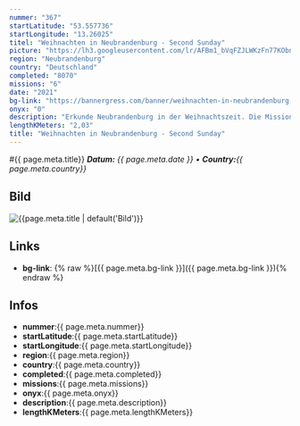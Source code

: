 ```yaml
---
nummer: "367"
startLatitude: "53.557736"
startLongitude: "13.26025"
titel: "Weihnachten in Neubrandenburg - Second Sunday"
picture: "https://lh3.googleusercontent.com/lr/AFBm1_bVqFZJLWKzFn77KObn6juy_ByuWyW7PAow3xoikjfI6OeIFBcKR0Mop2-T0b5pD1m1tIpwZFlqmYccQp2hzKK9D215Ru74xR1fsHRgaQ1a9d2N9lefziNTRZWv5uy8K4ttUULvFUCYLR4WoqXO7XtqwZGwLib7RWx2unXhII3NrP_MIdFyESXklBk0Yo2J2XWvBxg0hnDcnztD2QnGLbk6-o8Cp9gyPMTe6zidR6n-We7qJ37dRadZuJ9xmVXVoPsRGXCi0zNoIB0gjqEKijuZClgIWkdb7A10vlZxzYW-1aa71D5-gVxPY89ZjWTts6VyvW-73NOQ6lSOiYQOL2ryiYQ6ZoHeKR0hsqxFPxvy1m6ccolBx2C0Dr2XnE7wO1b7knBkjmaohIk-dJtbmf37E6vXqLItgjIV-cNwBYlxv0BSnMcKbk_Oo6WWbguafciMPLbay2BRYwepG47lDDmWTOw8jRNwU5gEGHCo3tPC5F1cDFygGHwo5XbN5lZci3RZMydLTOee-aF4WI3PYndSRh31oC2gG0UOmSzdx6iaDUn66lTBhI5Xc7S0lmtd1QAhPnHTodMBfcTUC8WsC3yUKywS0kT9jYO1NyihsRL-SEZGwEeHMky8bwA2x_IuND2rx3iyFkSEmqP5QdI43KeRmsOtw1DuRPvze4F1gtZK92FZPaK9HoZliue2mkeXOtdigWQ6w7JeUgO7JDi4UQ2m_mZkF_jk_Bt0FqkRh0OKb-4vIar_tqWxtYoouOJKYCJxuDCzyeJI_FLUxMLSCWaoLov8Z9n_nomvSr5yWzvvgw-NYqlBWALoGfKQZr1WjzRT7iGcGbH4ooMI7A6EECAT0D9XOEhQd6EX"
region: "Neubrandenburg"
country: "Deutschland"
completed: "8070"
missions: "6"
date: "2021"
bg-link: "https://bannergress.com/banner/weihnachten-in-neubrandenburg-second-sunday-fc21"
onyx: "0"
description: "Erkunde Neubrandenburg in der Weihnachtszeit. Die Mission beginnt und endet auf dem Marktplatz."
lengthKMeters: "2,03"
title: "Weihnachten in Neubrandenburg - Second Sunday"
---
```


#{{ page.meta.title}}
_**Datum:** {{ page.meta.date }} • **Country:**{{ page.meta.country}}_

## Bild
![{{page.meta.title | default('Bild')}}]({{page.meta.picture}})

## Links
- **bg-link**: {% raw %}[{{ page.meta.bg-link }}]({{ page.meta.bg-link }}){% endraw %}

## Infos
- **nummer**:{{ page.meta.nummer}}
- **startLatitude**:{{ page.meta.startLatitude}}
- **startLongitude**:{{ page.meta.startLongitude}}
- **region**:{{ page.meta.region}}
- **country**:{{ page.meta.country}}
- **completed**:{{ page.meta.completed}}
- **missions**:{{ page.meta.missions}}
- **onyx**:{{ page.meta.onyx}}
- **description**:{{ page.meta.description}}
- **lengthKMeters**:{{ page.meta.lengthKMeters}}


